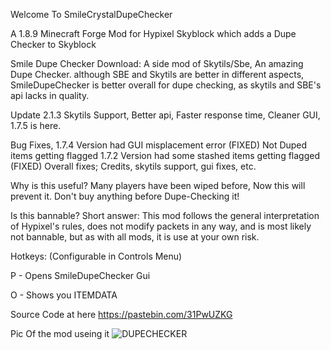 Welcome To SmileCrystalDupeChecker

A 1.8.9 Minecraft Forge Mod for Hypixel Skyblock which adds a Dupe Checker to Skyblock

Smile Dupe Checker Download: A side mod of Skytils/Sbe, An amazing Dupe Checker. although SBE and Skytils are better in different aspects, SmileDupeChecker is better overall for dupe checking, as skytils and SBE's api lacks in quality.

Update 2.1.3 Skytils Support, Better api, Faster response time, Cleaner GUI, 1.7.5 is here.

Bug Fixes, 1.7.4 Version had GUI misplacement error (FIXED) Not Duped items getting flagged 1.7.2 Version had some stashed items getting flagged (FIXED) Overall fixes; Credits, skytils support, gui fixes, etc.

Why is this useful? Many players have been wiped before, Now this will prevent it. Don't buy anything before Dupe-Checking it!

Is this bannable? Short answer: This mod follows the general interpretation of Hypixel's rules, does not modify packets in any way, and is most likely not bannable, but as with all mods, it is use at your own risk.

Hotkeys: (Configurable in Controls Menu)

P - Opens SmileDupeChecker Gui

O - Shows you ITEMDATA

Source Code at here https://pastebin.com/31PwUZKG

Pic Of the mod useing it ![DUPECHECKER](https://user-images.githubusercontent.com/105170872/167311190-dcb9b884-c252-4d54-99b6-7a12585483e9.png)
